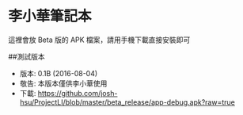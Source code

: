 # 李小華筆記本
這裡會放 Beta 版的 APK 檔案，請用手機下載直接安裝即可

##測試版本

* 版本: 0.1B (2016-08-04)
* 敬告: 本版本僅供李小華使用
* 下載: https://github.com/josh-hsu/ProjectLI/blob/master/beta_release/app-debug.apk?raw=true

